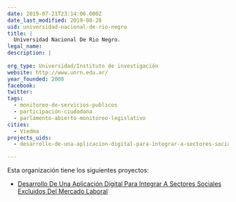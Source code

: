 ```yaml
---
date: 2019-07-21T23:14:06.000Z
date_last_modified: 2019-08-28
uid: universidad-nacional-de-rio-negro
title: |
  Universidad Nacional De Rio Negro.
legal_name: 
description: |
  
org_type: Universidad/Instituto de investigación
website: http://www.unrn.edu.ar/
year_founded: 2008
facebook: 
twitter: 
tags:
  - monitoreo-de-servicios-publicos
  - participación-ciudadana
  - parlamento-abierto-monitoreo-legislativo
cities: 
  - Viedma
projects_uids:
  - desarrollo-de-una-aplicacion-digital-para-integrar-a-sectores-sociales-excluidos-del-mercado-laboral

---
```


Esta organización tiene los siguientes proyectos:

- [Desarrollo De Una Aplicación Digital Para Integrar A Sectores Sociales  Excluidos Del Mercado Laboral](/proyectos/desarrollo-de-una-aplicacion-digital-para-integrar-a-sectores-sociales-excluidos-del-mercado-laboral)
